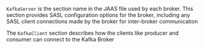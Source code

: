 `KafkaServer` is the section name in the JAAS file used by each broker.
This section provides SASL configuration options for the broker,
including any SASL client connections made by the broker for inter-broker communication

The `KafkaClient` section describes how the clients like producer and consumer can connect to the Kafka Broker
